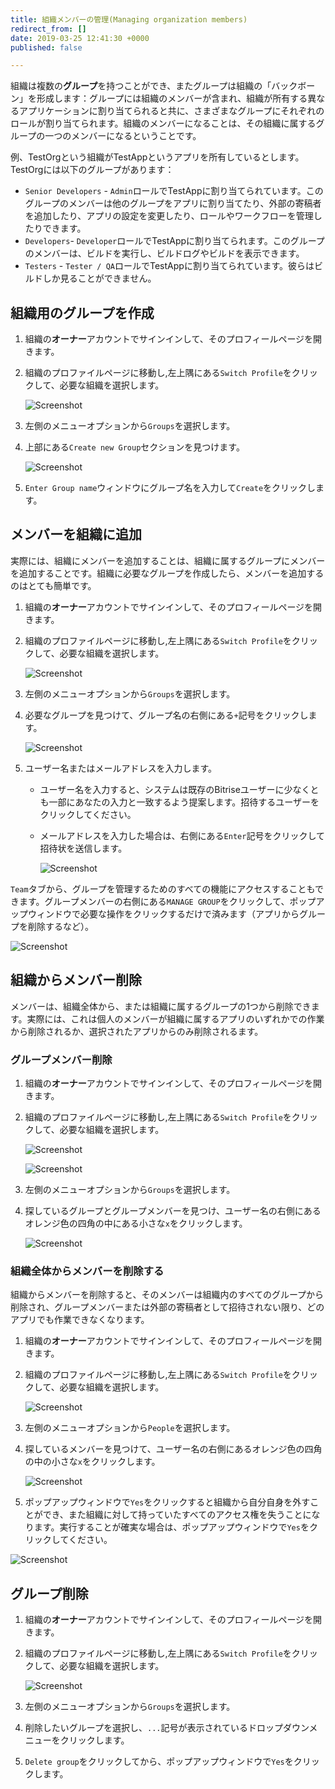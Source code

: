 ```yaml
---
title: 組織メンバーの管理(Managing organization members)
redirect_from: []
date: 2019-03-25 12:41:30 +0000
published: false

---
```

組織は複数の**グループ**を持つことができ、またグループは組織の「バックボーン」を形成します：グループには組織のメンバーが含まれ、組織が所有する異なるアプリケーションに割り当てられると共に、さまざまなグループにそれぞれのロールが割り当てられます。組織のメンバーになることは、その組織に属するグループの一つのメンバーになるということです。

例、TestOrgという組織がTestAppというアプリを所有しているとします。 TestOrgには以下のグループがあります：

* `Senior Developers` - `Admin`ロールでTestAppに割り当てられています。このグループのメンバーは他のグループをアプリに割り当てたり、外部の寄稿者を追加したり、アプリの設定を変更したり、ロールやワークフローを管理したりできます。
* `Developers`- `Developer`ロールでTestAppに割り当てられます。このグループのメンバーは、ビルドを実行し、ビルドログやビルドを表示できます。
* `Testers` - `Tester / QA`ロールでTestAppに割り当てられています。彼らはビルドしか見ることができません。

## 組織用のグループを作成

1. 組織の**オーナー**アカウントでサインインして、そのプロフィールページを開きます。
2. 組織のプロファイルページに移動し,左上隅にある`Switch Profile`をクリックして、必要な組織を選択します。

   ![Screenshot](/img/team-management/organization/switch-profile-2.png)
3. 左側のメニューオプションから`Groups`を選択します。
4. 上部にある`Create new Group`セクションを見つけます。

   ![Screenshot](/img/team-management/organization/create-new-group.png)
5. `Enter Group name`ウィンドウにグループ名を入力して`Create`をクリックします。

## メンバーを組織に追加

実際には、組織にメンバーを追加することは、組織に属するグループにメンバーを追加することです。組織に必要なグループを作成したら、メンバーを追加するのはとても簡単です。

1. 組織の**オーナー**アカウントでサインインして、そのプロフィールページを開きます。
2. 組織のプロファイルページに移動し,左上隅にある`Switch Profile`をクリックして、必要な組織を選択します。

   ![Screenshot](/img/team-management/organization/switch-profile-2.png)
3. 左側のメニューオプションから`Groups`を選択します。
4. 必要なグループを見つけて、グループ名の右側にある`+`記号をクリックします。

   ![Screenshot](/img/team-management/organization/group-name.png)
5. ユーザー名またはメールアドレスを入力します。
   * ユーザー名を入力すると、システムは既存のBitriseユーザーに少なくとも一部にあなたの入力と一致するよう提案します。招待するユーザーをクリックしてください。
   * メールアドレスを入力した場合は、右側にある`Enter`記号をクリックして招待状を送信します。

     ![Screenshot](/img/team-management/organization/add-group-member.png)

`Team`タブから、グループを管理するためのすべての機能にアクセスすることもできます。グループメンバーの右側にある`MANAGE GROUP`をクリックして、ポップアップウィンドウで必要な操作をクリックするだけで済みます（アプリからグループを削除するなど）。

![Screenshot](/img/team-management/organization/team-group-popup.png)

## 組織からメンバー削除

メンバーは、組織全体から、または組織に属するグループの1つから削除できます。実際には、これは個人のメンバーが組織に属するアプリのいずれかでの作業から削除されるか、選択されたアプリからのみ削除されるます。

### グループメンバー削除

1. 組織の**オーナー**アカウントでサインインして、そのプロフィールページを開きます。
2. 組織のプロファイルページに移動し,左上隅にある`Switch Profile`をクリックして、必要な組織を選択します。

   ![Screenshot](/img/team-management/organization/switch-profile-2.png)

   ![Screenshot](/img/team-management/organization/switch-profile-2.png)
3. 左側のメニューオプションから`Groups`を選択します。
4. 探しているグループとグループメンバーを見つけ、ユーザー名の右側にあるオレンジ色の四角の中にある小さな`x`をクリックします。

   ![Screenshot](/img/team-management/organization/remove-from-group.png)

### 組織全体からメンバーを削除する

組織からメンバーを削除すると、そのメンバーは組織内のすべてのグループから削除され、グループメンバーまたは外部の寄稿者として招待されない限り、どのアプリでも作業できなくなります。

1. 組織の**オーナー**アカウントでサインインして、そのプロフィールページを開きます。
2. 組織のプロファイルページに移動し,左上隅にある`Switch Profile`をクリックして、必要な組織を選択します。

   ![Screenshot](/img/team-management/organization/switch-profile-2.png)
3. 左側のメニューオプションから`People`を選択します。
4. 探しているメンバーを見つけて、ユーザー名の右側にあるオレンジ色の四角の中の小さな`x`をクリックします。

   ![Screenshot](/img/team-management/organization/remove-from-org.png)
5. ポップアップウィンドウで`Yes`をクリックすると組織から自分自身を外すことができ、また組織に対して持っていたすべてのアクセス権を失うことになります。実行することが確実な場合は、ポップアップウィンドウで`Yes`をクリックしてください。

![Screenshot](/img/team-management/organization/org-are-you-sure.png)

## グループ削除

1. 組織の**オーナー**アカウントでサインインして、そのプロフィールページを開きます。
2. 組織のプロファイルページに移動し,左上隅にある`Switch Profile`をクリックして、必要な組織を選択します。

   ![Screenshot](/img/team-management/organization/switch-profile-2.png)
3. 左側のメニューオプションから`Groups`を選択します。
4. 削除したいグループを選択し、`...`記号が表示されているドロップダウンメニューをクリックします。
5. `Delete group`をクリックしてから、ポップアップウィンドウで`Yes`をクリックします。